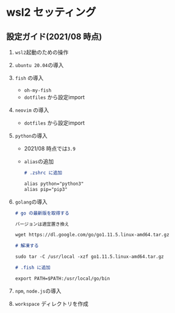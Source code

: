 # wsl2 セッティング

## 設定ガイド(2021/08 時点)

1. `wsl2`起動のための操作
1. `ubuntu 20.04`の導入
1. `fish` の導入
    - `oh-my-fish`
    - `dotfiles` から設定import
1. `neovim` の導入
    - `dotfiles` から設定import
1. `python`の導入
   - 2021/08 時点では`3.9`
   - `alias`の追加

     ```md
     # .zshrc に追加

     alias python="python3"
     alias pip="pip3"
     ```

1. `golang`の導入

   ```md
   # go の最新版を取得する

   バージョンは適宜置き換え

   wget https://dl.google.com/go/go1.11.5.linux-amd64.tar.gz

   # 解凍する

   sudo tar -C /usr/local -xzf go1.11.5.linux-amd64.tar.gz

   # .fish に追加

   export PATH=$PATH:/usr/local/go/bin
   ```

1. `npm`, `node.js`の導入

1. `workspace` ディレクトリを作成
